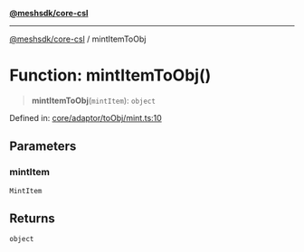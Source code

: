 [**@meshsdk/core-csl**](../README.md)

***

[@meshsdk/core-csl](../globals.md) / mintItemToObj

# Function: mintItemToObj()

> **mintItemToObj**(`mintItem`): `object`

Defined in: [core/adaptor/toObj/mint.ts:10](https://github.com/MeshJS/mesh/blob/1abde1553cbd7cf2cf4e40197fc0de9e4a7d0f49/packages/mesh-core-csl/src/core/adaptor/toObj/mint.ts#L10)

## Parameters

### mintItem

`MintItem`

## Returns

`object`
